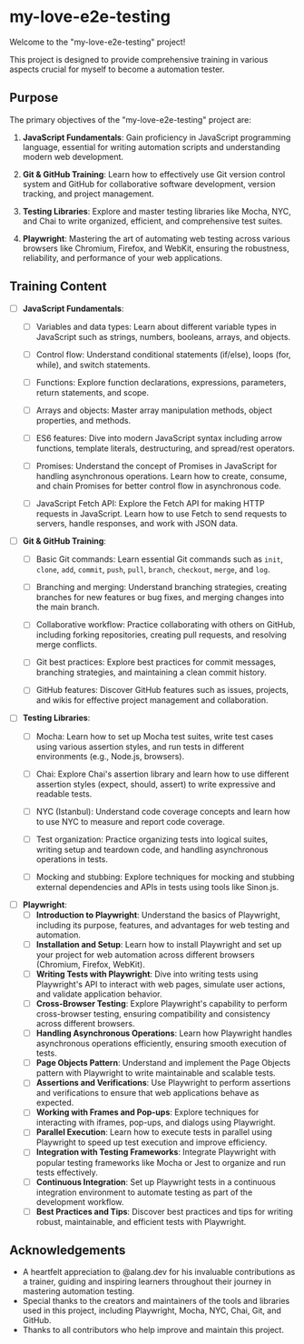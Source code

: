 # my-love-e2e-testing

Welcome to the "my-love-e2e-testing" project!

This project is designed to provide comprehensive training in various aspects crucial for myself to become a automation
tester.

## Purpose

The primary objectives of the "my-love-e2e-testing" project are:

1. **JavaScript Fundamentals**: Gain proficiency in JavaScript programming language, essential for writing automation
   scripts and understanding modern web development.

2. **Git & GitHub Training**: Learn how to effectively use Git version control system and GitHub for collaborative
   software development, version tracking, and project management.

3. **Testing Libraries**: Explore and master testing libraries like Mocha, NYC, and Chai to write organized, efficient,
   and comprehensive test suites.

4. **Playwright**: Mastering the art of automating web testing across various browsers like Chromium, Firefox, and WebKit, ensuring the robustness, reliability, and performance of your web applications.

## Training Content

- [ ] **JavaScript Fundamentals**:
    - [ ] Variables and data types: Learn about different variable types in JavaScript such as strings, numbers,
      booleans, arrays, and objects.
    - [ ] Control flow: Understand conditional statements (if/else), loops (for, while), and switch statements.
    - [ ] Functions: Explore function declarations, expressions, parameters, return statements, and scope.
    - [ ] Arrays and objects: Master array manipulation methods, object properties, and methods.
    - [ ] ES6 features: Dive into modern JavaScript syntax including arrow functions, template literals, destructuring,
      and spread/rest operators.
    - [ ] Promises: Understand the concept of Promises in JavaScript for handling asynchronous operations. Learn how to
      create, consume, and chain Promises for better control flow in asynchronous code.
    - [ ] JavaScript Fetch API: Explore the Fetch API for making HTTP requests in JavaScript. Learn how to use Fetch to
      send requests to servers, handle responses, and work with JSON data.


- [ ] **Git & GitHub Training**:
    - [ ] Basic Git commands: Learn essential Git commands such
      as `init`, `clone`, `add`, `commit`, `push`, `pull`, `branch`, `checkout`, `merge`, and `log`.
    - [ ] Branching and merging: Understand branching strategies, creating branches for new features or bug fixes, and
      merging changes into the main branch.
    - [ ] Collaborative workflow: Practice collaborating with others on GitHub, including forking repositories, creating
      pull requests, and resolving merge conflicts.
    - [ ] Git best practices: Explore best practices for commit messages, branching strategies, and maintaining a clean
      commit history.
    - [ ] GitHub features: Discover GitHub features such as issues, projects, and wikis for effective project management
      and collaboration.


- [ ] **Testing Libraries**:
    - [ ] Mocha: Learn how to set up Mocha test suites, write test cases using various assertion styles, and run tests
      in different environments (e.g., Node.js, browsers).
    - [ ] Chai: Explore Chai's assertion library and learn how to use different assertion styles (expect, should,
      assert) to write expressive and readable tests.
    - [ ] NYC (Istanbul): Understand code coverage concepts and learn how to use NYC to measure and report code
      coverage.
    - [ ] Test organization: Practice organizing tests into logical suites, writing setup and teardown code, and
      handling asynchronous operations in tests.
    - [ ] Mocking and stubbing: Explore techniques for mocking and stubbing external dependencies and APIs in tests
      using tools like Sinon.js.


- [ ] **Playwright**:
    - [ ] **Introduction to Playwright**: Understand the basics of Playwright, including its purpose, features, and
      advantages for web testing and automation.
    - [ ] **Installation and Setup**: Learn how to install Playwright and set up your project for web automation across
      different browsers (Chromium, Firefox, WebKit).
    - [ ] **Writing Tests with Playwright**: Dive into writing tests using Playwright's API to interact with web pages,
      simulate user actions, and validate application behavior.
    - [ ] **Cross-Browser Testing**: Explore Playwright's capability to perform cross-browser testing, ensuring
      compatibility and consistency across different browsers.
    - [ ] **Handling Asynchronous Operations**: Learn how Playwright handles asynchronous operations efficiently,
      ensuring smooth execution of tests.
    - [ ] **Page Objects Pattern**: Understand and implement the Page Objects pattern with Playwright to write
      maintainable and scalable tests.
    - [ ] **Assertions and Verifications**: Use Playwright to perform assertions and verifications to ensure that web
      applications behave as expected.
    - [ ] **Working with Frames and Pop-ups**: Explore techniques for interacting with iframes, pop-ups, and dialogs
      using Playwright.
    - [ ] **Parallel Execution**: Learn how to execute tests in parallel using Playwright to speed up test execution and
      improve efficiency.
    - [ ] **Integration with Testing Frameworks**: Integrate Playwright with popular testing frameworks like Mocha or
      Jest to organize and run tests effectively.
    - [ ] **Continuous Integration**: Set up Playwright tests in a continuous integration environment to automate
      testing as part of the development workflow.
    - [ ] **Best Practices and Tips**: Discover best practices and tips for writing robust, maintainable, and efficient
      tests with Playwright.

## Acknowledgements

- A heartfelt appreciation to @alang.dev for his invaluable contributions as a trainer, guiding and inspiring learners
  throughout their journey in mastering automation testing.
- Special thanks to the creators and maintainers of the tools and libraries used in this project, including Playwright,
  Mocha, NYC, Chai, Git, and GitHub.
- Thanks to all contributors who help improve and maintain this project.

